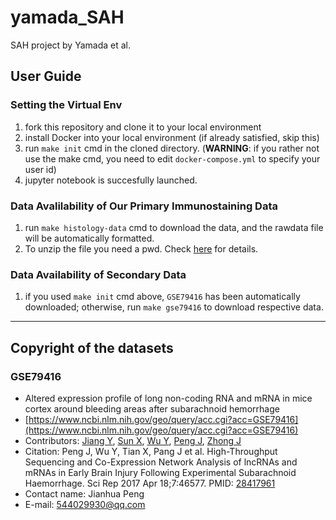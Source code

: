 # yamada_SAH
SAH project by Yamada et al.

## User Guide
### Setting the Virtual Env
1. fork this repository and clone it to your local environment
2. install Docker into your local environment (if already satisfied, skip this)
3. run `make init` cmd in the cloned directory. (**WARNING**: if you rather not use the make cmd, you need to edit `docker-compose.yml` to specify your user id)
4. jupyter notebook is succesfully launched.

### Data Avalilability of Our Primary Immunostaining Data
1. run `make histology-data` cmd to download the data, and the rawdata file will be automatically formatted.
2. To unzip the file you need a pwd. Check [here](https://docs.google.com/document/d/1mWYTNaSMP3A-MsR-W2q6ocpkTeiid-B0yP-AFFaHDxE/edit?usp=sharing) for details.

### Data Availability of Secondary Data
1. if you used `make init` cmd above, `GSE79416` has been automatically downloaded; otherwise, run `make gse79416` to download respective data.

---
## Copyright of the datasets
### GSE79416
- Altered expression profile of long non-coding RNA and mRNA in mice cortex around bleeding areas after subarachnoid hemorrhage
- [https://www.ncbi.nlm.nih.gov/geo/query/acc.cgi?acc=GSE79416](https://www.ncbi.nlm.nih.gov/geo/query/acc.cgi?acc=GSE79416)
- Contributors: [Jiang Y](https://www.ncbi.nlm.nih.gov/pubmed/?term=Jiang%20Y[Author]), [Sun X](https://www.ncbi.nlm.nih.gov/pubmed/?term=Sun%20X[Author]), [Wu Y](https://www.ncbi.nlm.nih.gov/pubmed/?term=Wu%20Y[Author]), [Peng J](https://www.ncbi.nlm.nih.gov/pubmed/?term=Peng%20J[Author]), [Zhong J](https://www.ncbi.nlm.nih.gov/pubmed/?term=Zhong%20J[Author])
- Citation: Peng J, Wu Y, Tian X, Pang J et al. High-Throughput Sequencing and Co-Expression Network Analysis of lncRNAs and mRNAs in Early Brain Injury Following Experimental Subarachnoid Haemorrhage. Sci Rep 2017 Apr 18;7:46577. PMID: [28417961](https://www.ncbi.nlm.nih.gov/pubmed/28417961)
- Contact name: Jianhua Peng
- E-mail: [544029930@qq.com](mailto:544029930@qq.com)
